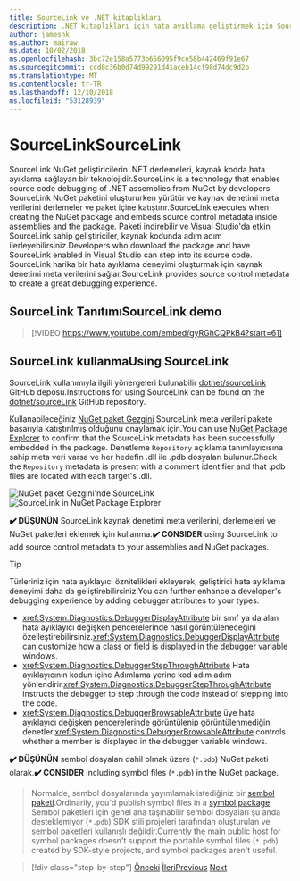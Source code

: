 ```yaml
---
title: SourceLink ve .NET kitaplıkları
description: .NET kitaplıkları için hata ayıklama geliştirmek için SourceLink kullanmaya yönelik en iyi yöntem önerileri.
author: jamesnk
ms.author: mairaw
ms.date: 10/02/2018
ms.openlocfilehash: 3bc72e158a5773b656095f9ce58b442469f91e67
ms.sourcegitcommit: ccd8c36b0d74d99291d41aceb14cf98d74dc9d2b
ms.translationtype: MT
ms.contentlocale: tr-TR
ms.lasthandoff: 12/10/2018
ms.locfileid: "53128939"
---
```

# <a name="sourcelink"></a><span data-ttu-id="623cb-103">SourceLink</span><span class="sxs-lookup"><span data-stu-id="623cb-103">SourceLink</span></span>

<span data-ttu-id="623cb-104">SourceLink NuGet geliştiricilerin .NET derlemeleri, kaynak kodda hata ayıklama sağlayan bir teknolojidir.</span><span class="sxs-lookup"><span data-stu-id="623cb-104">SourceLink is a technology that enables source code debugging of .NET assemblies from NuGet by developers.</span></span> <span data-ttu-id="623cb-105">SourceLink NuGet paketini oluştururken yürütür ve kaynak denetimi meta verilerini derlemeler ve paket içine katıştırır.</span><span class="sxs-lookup"><span data-stu-id="623cb-105">SourceLink executes when creating the NuGet package and embeds source control metadata inside assemblies and the package.</span></span> <span data-ttu-id="623cb-106">Paketi indirebilir ve Visual Studio'da etkin SourceLink sahip geliştiriciler, kaynak kodunda adım adım ilerleyebilirsiniz.</span><span class="sxs-lookup"><span data-stu-id="623cb-106">Developers who download the package and have SourceLink enabled in Visual Studio can step into its source code.</span></span> <span data-ttu-id="623cb-107">SourceLink harika bir hata ayıklama deneyimi oluşturmak için kaynak denetimi meta verilerini sağlar.</span><span class="sxs-lookup"><span data-stu-id="623cb-107">SourceLink provides source control metadata to create a great debugging experience.</span></span>

## <a name="sourcelink-demo"></a><span data-ttu-id="623cb-108">SourceLink Tanıtımı</span><span class="sxs-lookup"><span data-stu-id="623cb-108">SourceLink demo</span></span>

> [!VIDEO https://www.youtube.com/embed/gyRGhCQPkB4?start=61]

## <a name="using-sourcelink"></a><span data-ttu-id="623cb-109">SourceLink kullanma</span><span class="sxs-lookup"><span data-stu-id="623cb-109">Using SourceLink</span></span>

<span data-ttu-id="623cb-110">SourceLink kullanımıyla ilgili yönergeleri bulunabilir [dotnet/sourceLink](https://github.com/dotnet/sourcelink/blob/master/README.md) GitHub deposu.</span><span class="sxs-lookup"><span data-stu-id="623cb-110">Instructions for using SourceLink can be found on the [dotnet/sourceLink](https://github.com/dotnet/sourcelink/blob/master/README.md) GitHub repository.</span></span>

<span data-ttu-id="623cb-111">Kullanabileceğiniz [NuGet paket Gezgini](https://github.com/NuGetPackageExplorer/NuGetPackageExplorer) SourceLink meta verileri pakete başarıyla katıştırılmış olduğunu onaylamak için.</span><span class="sxs-lookup"><span data-stu-id="623cb-111">You can use [NuGet Package Explorer](https://github.com/NuGetPackageExplorer/NuGetPackageExplorer) to confirm that the SourceLink metadata has been successfully embedded in the package.</span></span> <span data-ttu-id="623cb-112">Denetleme `Repository` açıklama tanımlayıcısına sahip meta veri varsa ve her hedefin .dll ile .pdb dosyaları bulunur.</span><span class="sxs-lookup"><span data-stu-id="623cb-112">Check the `Repository` metadata is present with a comment identifier and that .pdb files are located with each target's .dll.</span></span>

<span data-ttu-id="623cb-113">![NuGet paket Gezgini'nde SourceLink](./media/sourcelink/nuget-package-explorer-sourcelink.png "SourceLink, NuGet paket Gezgini")</span><span class="sxs-lookup"><span data-stu-id="623cb-113">![SourceLink in NuGet Package Explorer](./media/sourcelink/nuget-package-explorer-sourcelink.png "SourceLink in NuGet Package Explorer")</span></span>

<span data-ttu-id="623cb-114">**✔️ DÜŞÜNÜN** SourceLink kaynak denetimi meta verilerini, derlemeleri ve NuGet paketleri eklemek için kullanma.</span><span class="sxs-lookup"><span data-stu-id="623cb-114">**✔️ CONSIDER** using SourceLink to add source control metadata to your assemblies and NuGet packages.</span></span>

> [!TIP]
> <span data-ttu-id="623cb-115">Türleriniz için hata ayıklayıcı öznitelikleri ekleyerek, geliştirici hata ayıklama deneyimi daha da geliştirebilirsiniz.</span><span class="sxs-lookup"><span data-stu-id="623cb-115">You can further enhance a developer's debugging experience by adding debugger attributes to your types.</span></span>
> * <span data-ttu-id="623cb-116"><xref:System.Diagnostics.DebuggerDisplayAttribute> bir sınıf ya da alan hata ayıklayıcı değişken pencerelerinde nasıl görüntüleneceğini özelleştirebilirsiniz.</span><span class="sxs-lookup"><span data-stu-id="623cb-116"><xref:System.Diagnostics.DebuggerDisplayAttribute> can customize how a class or field is displayed in the debugger variable windows.</span></span>
> * <span data-ttu-id="623cb-117"><xref:System.Diagnostics.DebuggerStepThroughAttribute> Hata ayıklayıcının kodun içine Adımlama yerine kod adım adım yönlendirir.</span><span class="sxs-lookup"><span data-stu-id="623cb-117"><xref:System.Diagnostics.DebuggerStepThroughAttribute> instructs the debugger to step through the code instead of stepping into the code.</span></span>
> * <span data-ttu-id="623cb-118"><xref:System.Diagnostics.DebuggerBrowsableAttribute> üye hata ayıklayıcı değişken pencerelerinde görüntülenip görüntülenmediğini denetler.</span><span class="sxs-lookup"><span data-stu-id="623cb-118"><xref:System.Diagnostics.DebuggerBrowsableAttribute> controls whether a member is displayed in the debugger variable windows.</span></span>

<span data-ttu-id="623cb-119">**✔️ DÜŞÜNÜN** sembol dosyaları dahil olmak üzere (`*.pdb`) NuGet paketi olarak.</span><span class="sxs-lookup"><span data-stu-id="623cb-119">**✔️ CONSIDER** including symbol files (`*.pdb`) in the NuGet package.</span></span>

> <span data-ttu-id="623cb-120">Normalde, sembol dosyalarında yayımlamak istediğiniz bir [sembol paketi](./nuget.md#symbol-packages).</span><span class="sxs-lookup"><span data-stu-id="623cb-120">Ordinarily, you'd publish symbol files in a [symbol package](./nuget.md#symbol-packages).</span></span> <span data-ttu-id="623cb-121">Sembol paketleri için genel ana taşınabilir sembol dosyaları şu anda desteklemiyor (`*.pdb`) SDK stili projeleri tarafından oluşturulan ve sembol paketleri kullanışlı değildir.</span><span class="sxs-lookup"><span data-stu-id="623cb-121">Currently the main public host for symbol packages doesn't support the portable symbol files (`*.pdb`) created by SDK-style projects, and symbol packages aren't useful.</span></span>

>[!div class="step-by-step"]
><span data-ttu-id="623cb-122">[Önceki](dependencies.md)
>[İleri](publish-nuget-package.md)</span><span class="sxs-lookup"><span data-stu-id="623cb-122">[Previous](dependencies.md)
[Next](publish-nuget-package.md)</span></span>